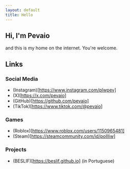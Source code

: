 ```yaml
---
layout: default
title: Hello
---
```


## Hi, I'm Pevaio
and this is my home on the internet. You're welcome.

## Links
### Social Media
- (Instagram)[https://www.instagram.com/plwpev]
- (X)[https://x.com/pevaio]
- (GitHub)[https://github.com/pevaio]
- (TikTok)[https://www.tiktok.com/@pevaio]
### Games
- (Roblox)[https://www.roblox.com/users/1150965481]
- (Steam)[https://steamcommunity.com/id/pollliw]
### Projects
- (BESLIF)[https://beslif.github.io] (in Portuguese)
